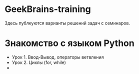 # GeekBrains-training
Здесь публкуются варианты решений задач с семинаров.

# Знакомство с языком Python
* Урок 1. Ввод-Вывод, операторы ветвления
* Урок 2. Циклы (for, while)
* 